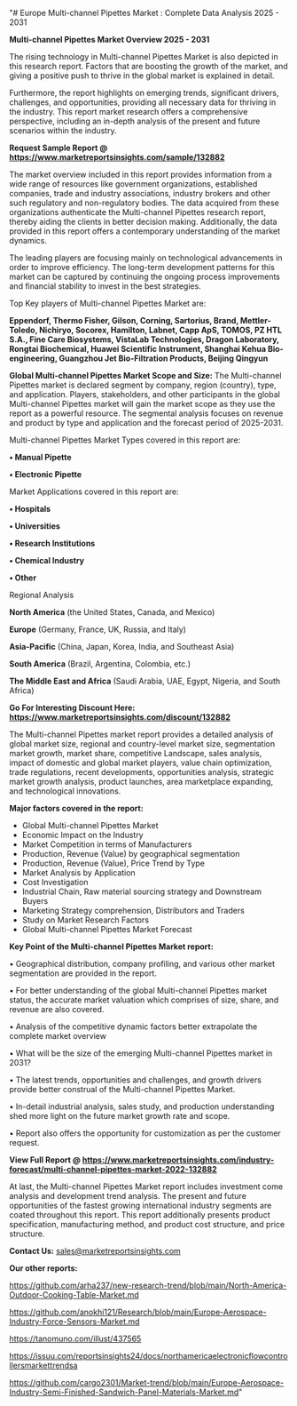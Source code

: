 "# Europe Multi-channel Pipettes Market : Complete Data Analysis 2025 - 2031

<Strong> Multi-channel Pipettes Market Overview 2025 - 2031</strong>

The rising technology in Multi-channel Pipettes Market is also depicted in this research report. Factors that are boosting the growth of the market, and giving a positive push to thrive in the global market is explained in detail.

Furthermore, the report highlights on emerging trends, significant drivers, challenges, and opportunities, providing all necessary data for thriving in the industry. This report market research offers a comprehensive perspective, including an in-depth analysis of the present and future scenarios within the industry.

<strong>Request Sample Report @ <a href=https://www.marketreportsinsights.com/sample/132882>https://www.marketreportsinsights.com/sample/132882</a></strong>

The market overview included in this report provides information from a wide range of resources like government organizations, established companies, trade and industry associations, industry brokers and other such regulatory and non-regulatory bodies. The data acquired from these organizations authenticate the Multi-channel Pipettes research report, thereby aiding the clients in better decision making. Additionally, the data provided in this report offers a contemporary understanding of the market dynamics.

The leading players are focusing mainly on technological advancements in order to improve efficiency. The long-term development patterns for this market can be captured by continuing the ongoing process improvements and financial stability to invest in the best strategies.

Top Key players of Multi-channel Pipettes Market are:

<strong>Eppendorf, Thermo Fisher, Gilson, Corning, Sartorius, Brand, Mettler-Toledo, Nichiryo, Socorex, Hamilton, Labnet, Capp ApS, TOMOS, PZ HTL S.A., Fine Care Biosystems, VistaLab Technologies, Dragon Laboratory, Rongtai Biochemical, Huawei Scientific Instrument, Shanghai Kehua Bio-engineering, Guangzhou Jet Bio-Filtration Products, Beijing Qingyun</strong>

<strong><b>Global Multi-channel Pipettes Market Scope and Size:</b></strong>
The Multi-channel Pipettes market is declared segment by company, region (country), type, and application. Players, stakeholders, and other participants in the global Multi-channel Pipettes market will gain the market scope as they use the report as a powerful resource. The segmental analysis focuses on revenue and product by type and application and the forecast period of 2025-2031.

Multi-channel Pipettes Market Types covered in this report are:

<strong>• Manual Pipette

• Electronic Pipette</strong>

Market Applications covered in this report are:

<strong>• Hospitals

• Universities

• Research Institutions

• Chemical Industry

• Other</strong> 

Regional Analysis

<strong>North America</strong> (the United States, Canada, and Mexico)

<strong>Europe</strong> (Germany, France, UK, Russia, and Italy)

<strong>Asia-Pacific</strong> (China, Japan, Korea, India, and Southeast Asia)

<strong>South America</strong> (Brazil, Argentina, Colombia, etc.)

<strong>The Middle East and Africa</strong> (Saudi Arabia, UAE, Egypt, Nigeria, and South Africa)

<strong>Go For Interesting Discount Here: <a href=https://www.marketreportsinsights.com/discount/132882>https://www.marketreportsinsights.com/discount/132882</a></strong>

The Multi-channel Pipettes market report provides a detailed analysis of global market size, regional and country-level market size, segmentation market growth, market share, competitive Landscape, sales analysis, impact of domestic and global market players, value chain optimization, trade regulations, recent developments, opportunities analysis, strategic market growth analysis, product launches, area marketplace expanding, and technological innovations.

<strong><b>Major factors covered in the report:</b></strong>
<ul>
  <li>Global Multi-channel Pipettes Market </li>
  <li>Economic Impact on the Industry</li>
  <li>Market Competition in terms of Manufacturers</li>
  <li>Production, Revenue (Value) by geographical segmentation</li>
  <li>Production, Revenue (Value), Price Trend by Type</li>
  <li>Market Analysis by Application</li>
  <li>Cost Investigation</li>
  <li>Industrial Chain, Raw material sourcing strategy and Downstream Buyers</li>
  <li>Marketing Strategy comprehension, Distributors and Traders</li>
  <li>Study on Market Research Factors</li>
  <li>Global Multi-channel Pipettes Market Forecast</li>
</ul>

<strong><b>Key Point of the Multi-channel Pipettes Market report:</b></strong>

• Geographical distribution, company profiling, and various other market segmentation are provided in the report.

• For better understanding of the global Multi-channel Pipettes market status, the accurate market valuation which comprises of size, share, and revenue are also covered.

• Analysis of the competitive dynamic factors better extrapolate the complete market overview

• What will be the size of the emerging Multi-channel Pipettes market in 2031?

• The latest trends, opportunities and challenges, and growth drivers provide better construal of the Multi-channel Pipettes Market.

• In-detail industrial analysis, sales study, and production understanding shed more light on the future market growth rate and scope.

• Report also offers the opportunity for customization as per the customer request.

<strong><b>View Full Report @ <a href=https://www.marketreportsinsights.com/industry-forecast/multi-channel-pipettes-market-2022-132882>https://www.marketreportsinsights.com/industry-forecast/multi-channel-pipettes-market-2022-132882</a></b></strong>


At last, the Multi-channel Pipettes Market report includes investment come analysis and development trend analysis. The present and future opportunities of the fastest growing international industry segments are coated throughout this report. This report additionally presents product specification, manufacturing method, and product cost structure, and price structure.

<strong>Contact Us:</strong>
sales@marketreportsinsights.com

<strong>Our other reports:</strong>

<a href=https://github.com/arha237/new-research-trend/blob/main/North-America-Outdoor-Cooking-Table-Market.md>https://github.com/arha237/new-research-trend/blob/main/North-America-Outdoor-Cooking-Table-Market.md</a>

<a href=https://github.com/anokhi121/Research/blob/main/Europe-Aerospace-Industry-Force-Sensors-Market.md>https://github.com/anokhi121/Research/blob/main/Europe-Aerospace-Industry-Force-Sensors-Market.md</a>

<a href=https://tanomuno.com/illust/437565>https://tanomuno.com/illust/437565</a>

<a href=https://issuu.com/reportsinsights24/docs/northamericaelectronicflowcontrollersmarkettrendsa>https://issuu.com/reportsinsights24/docs/northamericaelectronicflowcontrollersmarkettrendsa</a>

<a href=https://github.com/cargo2301/Market-trend/blob/main/Europe-Aerospace-Industry-Semi-Finished-Sandwich-Panel-Materials-Market.md>https://github.com/cargo2301/Market-trend/blob/main/Europe-Aerospace-Industry-Semi-Finished-Sandwich-Panel-Materials-Market.md</a>"
